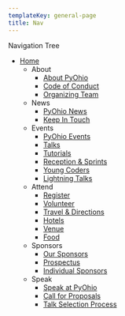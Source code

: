 ```yaml
---
templateKey: general-page
title: Nav
---
```

Navigation Tree

* [Home](/)
  * About
      * [About PyOhio](/about)
      * [Code of Conduct](/about/code-of-conduct)
      * [Organizing Team](/about/team)
  * News
      * [PyOhio News](/news)
      * [Keep In Touch](/news/keep-in-touch)
  * Events
      * [PyOhio Events](/events)
      * [Talks](/events/talks)
      * [Tutorials](/events/tutorials)
      * [Reception & Sprints](/events/reception-sprints)
      * [Young Coders](/events/young-coders)
      * [Lightning Talks](/events/lightning-talks)
  * Attend 
      * [Register](/attend/register)
      * [Volunteer](/attend/volunteer)
      * [Travel & Directions](/attend/travel)
      * [Hotels](/attend/hotels)
      * [Venue](/attend/venue)
      * [Food](/attend/food)
  * Sponsors
      * [Our Sponsors](/sponsors)
      * [Prospectus](/sponsors/prospectus)
      * [Individual Sponsors](/sponsors/individual)
  * Speak
      * [Speak at PyOhio](/speak)
      * [Call for Proposals](/speak/cfp)
      * [Talk Selection Process](/speak/selection)